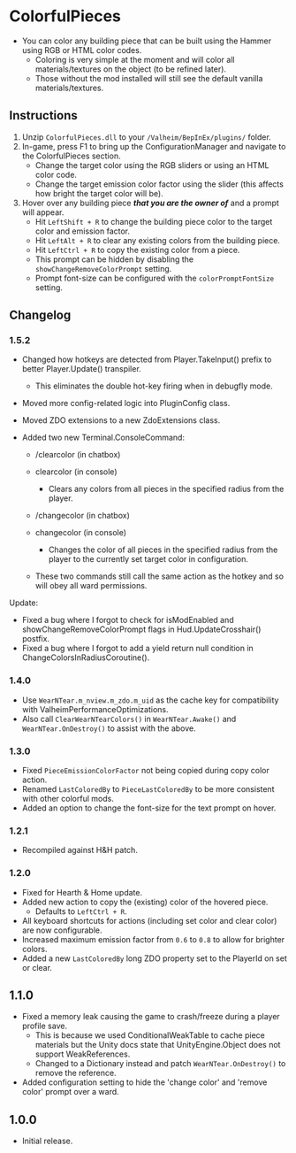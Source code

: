 ﻿# ColorfulPieces

  * You can color any building piece that can be built using the Hammer using RGB or HTML color codes.
    * Coloring is very simple at the moment and will color all materials/textures on the object (to be refined later).
    * Those without the mod installed will still see the default vanilla materials/textures.

## Instructions

  1. Unzip `ColorfulPieces.dll` to your `/Valheim/BepInEx/plugins/` folder.
  2. In-game, press F1 to bring up the ConfigurationManager and navigate to the ColorfulPieces section.
     * Change the target color using the RGB sliders or using an HTML color code.
     * Change the target emission color factor using the slider (this affects how bright the target color will be).
  3. Hover over any building piece ***that you are the owner of*** and a prompt will appear.
     * Hit `LeftShift + R` to change the building piece color to the target color and emission factor.
     * Hit `LeftAlt + R` to clear any existing colors from the building piece.
     * Hit `LeftCtrl + R` to copy the existing color from a piece.
     * This prompt can be hidden by disabling the `showChangeRemoveColorPrompt` setting.
     * Prompt font-size can be configured with the `colorPromptFontSize` setting.

## Changelog
### 1.5.2
* Changed how hotkeys are detected from Player.TakeInput() prefix to better Player.Update() transpiler.
  * This eliminates the double hot-key firing when in debugfly mode.
* Moved more config-related logic into PluginConfig class.
* Moved ZDO extensions to a new ZdoExtensions class.
* Added two new Terminal.ConsoleCommand:

  * /clearcolor <radius> (in chatbox)
  * clearcolor <radius> (in console)
    * Clears any colors from all pieces in the specified radius from the player.

  * /changecolor <radius> (in chatbox)
  * changecolor <radius> (in console)
    * Changes the color of all pieces in the specified radius from the player to the currently set target color in configuration.

  * These two commands still call the same action as the hotkey and so will obey all ward permissions.

Update:
  * Fixed a bug where I forgot to check for isModEnabled and showChangeRemoveColorPrompt flags in Hud.UpdateCrosshair() postfix.
  * Fixed a bug where I forgot to add a yield return null condition in ChangeColorsInRadiusCoroutine().

### 1.4.0

  * Use `WearNTear.m_nview.m_zdo.m_uid` as the cache key for compatibility with ValheimPerformanceOptimizations.
  * Also call `ClearWearNTearColors()` in `WearNTear.Awake()` and `WearNTear.OnDestroy()` to assist with the above.

### 1.3.0

  * Fixed `PieceEmissionColorFactor` not being copied during copy color action.
  * Renamed `LastColoredBy` to `PieceLastColoredBy` to be more consistent with other colorful mods.
  * Added an option to change the font-size for the text prompt on hover.

### 1.2.1

  * Recompiled against H&H patch.

### 1.2.0

  * Fixed for Hearth & Home update.
  * Added new action to copy the (existing) color of the hovered piece.
    * Defaults to `LeftCtrl + R`.
  * All keyboard shortcuts for actions (including set color and clear color) are now configurable.
  * Increased maximum emission factor from `0.6` to `0.8` to allow for brighter colors.
  * Added a new `LastColoredBy` long ZDO property set to the PlayerId on set or clear.

## 1.1.0

  * Fixed a memory leak causing the game to crash/freeze during a player profile save.
    * This is because we used ConditionalWeakTable to cache piece materials but the Unity docs state that
      UnityEngine.Object does not support WeakReferences.
    * Changed to a Dictionary instead and patch `WearNTear.OnDestroy()` to remove the reference.
  * Added configuration setting to hide the 'change color' and 'remove color' prompt over a ward.

## 1.0.0

  * Initial release.
